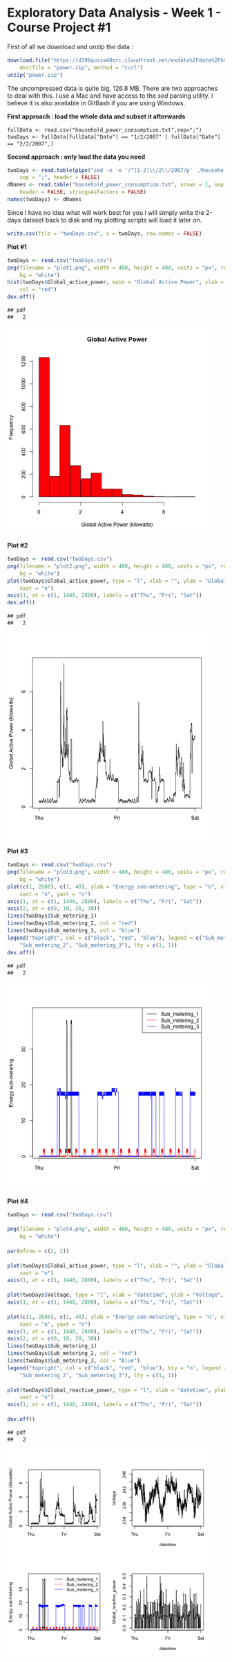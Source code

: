 Exploratory Data Analysis  - Week 1 - Course Project #1
========================================================

First of all we download and unzip the data :


```r
download.file("https://d396qusza40orc.cloudfront.net/exdata%2Fdata%2Fhousehold_power_consumption.zip", 
    destfile = "power.zip", method = "curl")
unzip("power.zip")
```


The uncompressed data is quite big, 126.8 MB. There are two approaches to deal with this. I use a Mac and have access to the *sed* parsing utility. I believe it is also available in GitBash if you are using Windows.

**First approach : load the whole data and subset it afterwards**
```
fullData <- read.csv("household_power_consumption.txt",sep=";")
twoDays <- fullData[fullData["Date"] == "1/2/2007" | fullData["Date"] == "2/2/2007",]
```

**Second approach : only load the data you need**

```r
twoDays <- read.table(pipe("sed -n -e '/^[1-2]\\/2\\/2007/p' ./household_power_consumption.txt"), 
    sep = ";", header = FALSE)
dNames <- read.table("household_power_consumption.txt", nrows = 1, sep = ";", 
    header = FALSE, stringsAsFactors = FALSE)
names(twoDays) <- dNames
```


Since I have no idea what will work best for you I will simply write the 2-days dataset back to disk and my plotting scripts will load it later on.


```r
write.csv(file = "twoDays.csv", x = twoDays, row.names = FALSE)
```


**Plot #1**

```r
twoDays <- read.csv("twoDays.csv")
png(filename = "plot1.png", width = 480, height = 480, units = "px", res = 72, 
    bg = "white")
hist(twoDays$Global_active_power, main = "Global Active Power", xlab = "Global Active Power (kilowatts)", 
    col = "red")
dev.off()
```

```
## pdf 
##   2
```


![Plot 1](plot1.png)

**Plot #2**

```r
twoDays <- read.csv("twoDays.csv")
png(filename = "plot2.png", width = 480, height = 480, units = "px", res = 72, 
    bg = "white")
plot(twoDays$Global_active_power, type = "l", xlab = "", ylab = "Global Active Power (kilowatts)", 
    xaxt = "n")
axis(1, at = c(1, 1440, 2880), labels = c("Thu", "Fri", "Sat"))
dev.off()
```

```
## pdf 
##   2
```


![Plot 2](plot2.png)

**Plot #3**

```r
twoDays <- read.csv("twoDays.csv")
png(filename = "plot3.png", width = 480, height = 480, units = "px", res = 72, 
    bg = "white")
plot(c(1, 2880), c(1, 40), ylab = "Energy sub-metering", type = "n", xlab = "", 
    xaxt = "n", yaxt = "n")
axis(1, at = c(1, 1440, 2880), labels = c("Thu", "Fri", "Sat"))
axis(2, at = c(0, 10, 20, 30))
lines(twoDays$Sub_metering_1)
lines(twoDays$Sub_metering_2, col = "red")
lines(twoDays$Sub_metering_3, col = "blue")
legend("topright", col = c("black", "red", "blue"), legend = c("Sub_metering_1", 
    "Sub_metering_2", "Sub_metering_3"), lty = c(1, 1))
dev.off()
```

```
## pdf 
##   2
```


![Plot 3](plot3.png)

**Plot #4**

```r
twoDays <- read.csv("twoDays.csv")

png(filename = "plot4.png", width = 480, height = 480, units = "px", res = 72, 
    bg = "white")

par(mfrow = c(2, 2))

plot(twoDays$Global_active_power, type = "l", xlab = "", ylab = "Global Active Power (kilowatts)", 
    xaxt = "n")
axis(1, at = c(1, 1440, 2880), labels = c("Thu", "Fri", "Sat"))

plot(twoDays$Voltage, type = "l", xlab = "datetime", ylab = "Voltage", xaxt = "n")
axis(1, at = c(1, 1440, 2880), labels = c("Thu", "Fri", "Sat"))

plot(c(1, 2880), c(1, 40), ylab = "Energy sub-metering", type = "n", xlab = "", 
    xaxt = "n", yaxt = "n")
axis(1, at = c(1, 1440, 2880), labels = c("Thu", "Fri", "Sat"))
axis(2, at = c(0, 10, 20, 30))
lines(twoDays$Sub_metering_1)
lines(twoDays$Sub_metering_2, col = "red")
lines(twoDays$Sub_metering_3, col = "blue")
legend("topright", col = c("black", "red", "blue"), bty = "n", legend = c("Sub_metering_1", 
    "Sub_metering_2", "Sub_metering_3"), lty = c(1, 1))

plot(twoDays$Global_reactive_power, type = "l", xlab = "datetime", ylab = "Global_reactive_power", 
    xaxt = "n")
axis(1, at = c(1, 1440, 2880), labels = c("Thu", "Fri", "Sat"))

dev.off()
```

```
## pdf 
##   2
```


![Plot 4](plot4.png)








